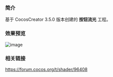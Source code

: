 ### 简介
基于 CocosCreator 3.5.0 版本创建的 **按钮流光** 工程。

### 效果预览
![image](../../../gif/202202/2022022431.gif)

### 相关链接
https://forum.cocos.org/t/shader/96408